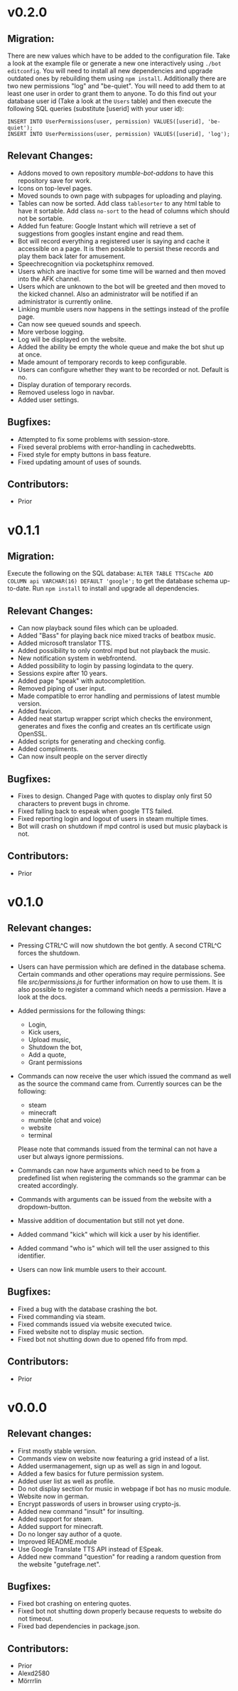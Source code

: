 v0.2.0
======
Migration:
----------
There are new values which have to be added to the configuration file. Take a look at the example file or generate a new one interactively using ```./bot editconfig```.
You will need to install all new dependencies and upgrade outdated ones by rebuilding them using ```npm install```.
Additionally there are two new permissions "log" and "be-quiet". You will need to add them to at least one user in order to grant them to anyone. To do this find out your database user id (Take a look at the ```Users``` table) and then execute the following SQL queries (substitute [userid] with your user id):
```
INSERT INTO UserPermissions(user, permission) VALUES([userid], 'be-quiet');
INSERT INTO UserPermissions(user, permission) VALUES([userid], 'log');
```

Relevant Changes:
-----------------
* Addons moved to own repository *mumble-bot-addons* to have this repository save for work.
* Icons on top-level pages.
* Moved sounds to own page with subpages for uploading and playing.
* Tables can now be sorted. Add class ```tablesorter``` to any html table to have it sortable. Add class ```no-sort``` to the head of columns which should not be sortable.
* Added fun feature: Google Instant which will retrieve a set of suggestions from googles instant engine and read them.
* Bot will record everything a registered user is saying and cache it accessible on a page. It is then possible to persist these records and play them back later for amusement.
* Speechrecognition via pocketsphinx removed.
* Users which are inactive for some time will be warned and then moved into the AFK channel.
* Users which are unknown to the bot will be greeted and then moved to the kicked channel. Also an administrator will be notified if an administrator is currently online.
* Linking mumble users now happens in the settings instead of the profile page.
* Can now see queued sounds and speech.
* More verbose logging.
* Log will be displayed on the website.
* Added the ability be empty the whole queue and make the bot shut up at once.
* Made amount of temporary records to keep configurable.
* Users can configure whether they want to be recorded or not. Default is no.
* Display duration of temporary records.
* Removed useless logo in navbar.
* Added user settings.

Bugfixes:
---------
* Attempted to fix some problems with session-store.
* Fixed several problems with error-handling in cachedwebtts.
* Fixed style for empty buttons in bass feature.
* Fixed updating amount of uses of sounds.

Contributors:
-------------
* Prior

v0.1.1
======
Migration:
----------
Execute the following on the SQL database: ```ALTER TABLE TTSCache ADD COLUMN api VARCHAR(16) DEFAULT 'google';``` to get the database schema up-to-date. Run ```npm install``` to install and upgrade all dependencies.

Relevant Changes:
-----------------
* Can now playback sound files which can be uploaded.
* Added "Bass" for playing back nice mixed tracks of beatbox music.
* Added microsoft translator TTS.
* Added possibility to only control mpd but not playback the music.
* New notification system in webfrontend.
* Added possibility to login by passing logindata to the query.
* Sessions expire after 10 years.
* Added page "speak" with autocompletition.
* Removed piping of user input.
* Made compatible to error handling and permissions of latest mumble version.
* Added favicon.
* Added neat startup wrapper script which checks the environment, generates and fixes the config and creates an tls certificate usign OpenSSL.
* Added scripts for generating and checking config.
* Added compliments.
* Can now insult people on the server directly

Bugfixes:
---------
* Fixes to design. Changed Page with quotes to display only first 50 characters to prevent bugs in chrome.
* Fixed falling back to espeak when google TTS failed.
* Fixed reporting login and logout of users in steam multiple times.
* Bot will crash on shutdown if mpd control is used but music playback is not.

Contributors:
-------------
* Prior

v0.1.0
======

Relevant changes:
-----------------
* Pressing CTRL^C will now shutdown the bot gently. A second CTRL^C forces the
  shutdown.
* Users can have permission which are defined in the database schema. Certain
  commands and other operations may require permissions. See file
  *src/permissions.js* for further information on how to use them. It is also
  possible to register a command which needs a permission. Have a look at the
  docs.
* Added permissions for the following things:
	* Login,
	* Kick users,
	* Upload music,
	* Shutdown the bot,
	* Add a quote,
	* Grant permissions
* Commands can now receive the user which issued the command as well as the
  source the command came from. Currently sources can be the following:
	* steam
	* minecraft
	* mumble (chat and voice)
	* website
	* terminal

  Please note that commands issued from the terminal can not have a user but
  always ignore permissions.
* Commands can now have arguments which need to be from a predefined list when
  registering the commands so the grammar can be created accordingly.
* Commands with arguments can be issued from the website with a dropdown-button.
* Massive addition of documentation but still not yet done.
* Added command "kick" which will kick a user by his identifier.
* Added command "who is" which will tell the user assigned to this identifier.
* Users can now link mumble users to their account.

Bugfixes:
---------
* Fixed a bug with the database crashing the bot.
* Fixed commanding via steam.
* Fixed commands issued via website executed twice.
* Fixed website not to display music section.
* Fixed bot not shutting down due to opened fifo from mpd.

Contributors:
-------------
* Prior

v0.0.0
======

Relevant changes:
-----------------
* First mostly stable version.
* Commands view on website now featuring a grid instead of a list.
* Added usermanagement, sign up as well as sign in and logout.
* Added a few basics for future permission system.
* Added user list as well as profile.
* Do not display section for music in webpage if bot has no music module.
* Website now in german.
* Encrypt passwords of users in browser using crypto-js.
* Added new command "insult" for insulting.
* Added support for steam.
* Added support for minecraft.
* Do no longer say author of a quote.
* Improved README.module
* Use Google Translate TTS API instead of ESpeak.
* Added new command "question" for reading a random question from the website
  "gutefrage.net".

Bugfixes:
---------
* Fixed bot crashing on entering quotes.
* Fixed bot not shutting down properly because requests to website do not
  timeout.
* Fixed bad dependencies in package.json.

Contributors:
-------------
* Prior
* Alexd2580
* Mörrrlin
